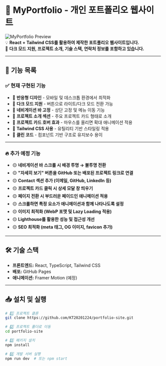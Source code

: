 # 🚀 MyPortfolio - 개인 포트폴리오 웹사이트

![MyPortfolio Preview](https://your-image-link.com)  
💡 **React + Tailwind CSS를 활용하여 제작한 포트폴리오 웹사이트입니다.**  
🌙 **다크 모드 지원, 프로젝트 소개, 기술 스택, 연락처 정보를 포함하고 있습니다.**

---

## 📌 **기능 목록**

### ✅ **현재 구현된 기능**

- 🔹 **반응형 디자인** - 모바일 및 데스크톱 환경에서 최적화
- 🔹 **다크 모드 지원** - 버튼으로 라이트/다크 모드 전환 가능
- 🔹 **네비게이션 바 고정** - 상단 고정 및 메뉴 이동 기능
- 🔹 **프로젝트 소개 섹션** - 주요 프로젝트 카드 형태로 소개
- 🔹 **프로젝트 카드 호버 효과** - 마우스를 올리면 확대 애니메이션 적용
- 🔹 **Tailwind CSS 사용** - 유틸리티 기반 스타일링 적용
- 🔹 **클린 코드** - 컴포넌트 기반 구조로 유지보수 용이

---

### 🔥 **추가 예정 기능**

- 🟡 **네비게이션 바 스크롤 시 배경 투명 → 불투명 전환**
- 🟡 **"자세히 보기" 버튼을 GitHub 또는 배포된 프로젝트 링크로 연결**
- 🟡 **Contact 섹션 추가 (이메일, GitHub, LinkedIn 등)**
- 🟡 **프로젝트 카드 클릭 시 상세 모달 창 띄우기**
- 🟡 **페이지 전환 시 부드러운 페이드인 애니메이션 적용**
- 🟡 **스크롤하면 특정 요소가 애니메이션과 함께 나타나도록 설정**
- 🟡 **이미지 최적화 (WebP 포맷 및 Lazy Loading 적용)**
- 🟡 **Lighthouse를 활용한 성능 및 접근성 개선**
- 🟡 **SEO 최적화 (meta 태그, OG 이미지, favicon 추가)**

---

## 🛠 **기술 스택**

- **프론트엔드:** React, TypeScript, Tailwind CSS
- **배포:** GitHub Pages
- **애니메이션:** Framer Motion (예정)

---

## 📥 **설치 및 실행**

```bash
# 1️⃣ 프로젝트 클론
git clone https://github.com/KT20201224/portfolio-site.git

# 2️⃣ 프로젝트 폴더로 이동
cd portfolio-site

# 3️⃣ 패키지 설치
npm install

# 4️⃣ 개발 서버 실행
npm run dev  # 또는 npm start
```
